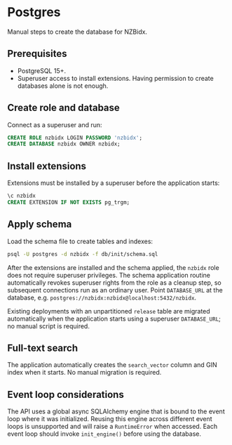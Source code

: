 # Postgres

Manual steps to create the database for NZBidx.

## Prerequisites

* PostgreSQL 15+.
* Superuser access to install extensions. Having permission to create databases alone is not enough.

## Create role and database

Connect as a superuser and run:

```sql
CREATE ROLE nzbidx LOGIN PASSWORD 'nzbidx';
CREATE DATABASE nzbidx OWNER nzbidx;
```

## Install extensions

Extensions must be installed by a superuser before the application starts:

```sql
\c nzbidx
CREATE EXTENSION IF NOT EXISTS pg_trgm;
```

## Apply schema

Load the schema file to create tables and indexes:

```bash
psql -U postgres -d nzbidx -f db/init/schema.sql
```

After the extensions are installed and the schema applied, the `nzbidx` role does
not require superuser privileges. The schema application routine automatically
revokes superuser rights from the role as a cleanup step, so subsequent
connections run as an ordinary user. Point `DATABASE_URL` at the database, e.g.
`postgres://nzbidx:nzbidx@localhost:5432/nzbidx`.

Existing deployments with an unpartitioned `release` table are migrated automatically when the application starts using a superuser `DATABASE_URL`; no manual script is required.

## Full-text search

The application automatically creates the `search_vector` column and GIN
index when it starts. No manual migration is required.

## Event loop considerations

The API uses a global async SQLAlchemy engine that is bound to the event loop
where it was initialized. Reusing this engine across different event loops is
unsupported and will raise a `RuntimeError` when accessed. Each event loop
should invoke `init_engine()` before using the database.
